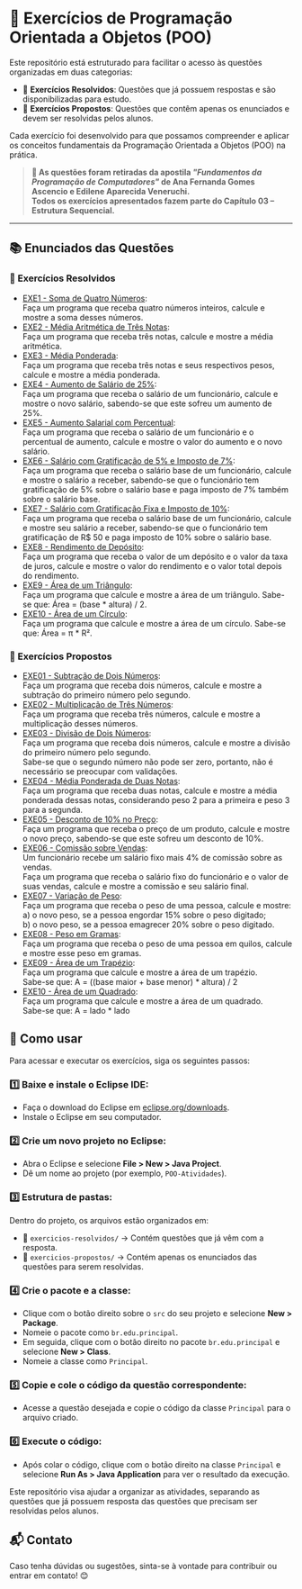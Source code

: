 # 📘 Exercícios de Programação Orientada a Objetos (POO)

Este repositório está estruturado para facilitar o acesso às questões organizadas em duas categorias:

- 📖 **Exercícios Resolvidos**: Questões que já possuem respostas e são disponibilizadas para estudo.
- 📝 **Exercícios Propostos**: Questões que contêm apenas os enunciados e devem ser resolvidas pelos alunos.

Cada exercício foi desenvolvido para que possamos compreender e aplicar os conceitos fundamentais da Programação Orientada a Objetos (POO) na prática.

> **📌 As questões foram retiradas da apostila _"Fundamentos da Programação de Computadores"_ de Ana Fernanda Gomes Ascencio e Edilene Aparecida Veneruchi.  
> Todos os exercícios apresentados fazem parte do Capítulo 03 – Estrutura Sequencial.**

---
## 📚 Enunciados das Questões

### 📖 Exercícios Resolvidos
- [EXE1 - Soma de Quatro Números](EXERCICIOS-RESOLVIDOS/Q1/src/br/edu/principal/Principal.java):  
  Faça um programa que receba quatro números inteiros, calcule e mostre a soma desses números.
- [EXE2 - Média Aritmética de Três Notas](EXERCICIOS-RESOLVIDOS/Q2/src/br/edu/principal/Principal.java):    
  Faça um programa que receba três notas, calcule e mostre a média aritmética.
- [EXE3 - Média Ponderada](EXERCICIOS-RESOLVIDOS/Q3/src/br/edu/principal/Principal.java):  
  Faça um programa que receba três notas e seus respectivos pesos, calcule e mostre a média ponderada.
- [EXE4 - Aumento de Salário de 25%](EXERCICIOS-RESOLVIDOS/Q4/src/br/edu/principal/Principal.java):  
  Faça um programa que receba o salário de um funcionário, calcule e mostre o novo salário, sabendo-se que este sofreu um aumento de 25%.
- [EXE5 - Aumento Salarial com Percentual](EXERCICIOS-RESOLVIDOS/Q5/src/br/edu/principal/Principal.java):  
  Faça um programa que receba o salário de um funcionário e o percentual de aumento, calcule e mostre o valor do aumento e o novo salário.
- [EXE6 - Salário com Gratificação de 5% e Imposto de 7%](EXERCICIOS-RESOLVIDOS/Q6/src/br/edu/principal/Principal.java):  
  Faça um programa que receba o salário base de um funcionário, calcule e mostre o salário a receber, sabendo-se que o funcionário tem gratificação de 5% sobre o salário base
  e paga imposto de 7% também sobre o salário base.
- [EXE7 - Salário com Gratificação Fixa e Imposto de 10%](EXERCICIOS-RESOLVIDOS/Q7/src/br/edu/principal/Principal.java):  
  Faça um programa que receba o salário base de um funcionário, calcule e mostre seu salário a receber, sabendo-se que o funcionário tem gratificação de R$ 50 e paga imposto de 10% sobre o salário base.
- [EXE8 - Rendimento de Depósito](EXERCICIOS-RESOLVIDOS/Q8/src/br/edu/principal/Principal.java):  
  Faça um programa que receba o valor de um depósito e o valor da taxa de juros, calcule e mostre o valor do rendimento e o valor total depois do rendimento.
- [EXE9 - Área de um Triângulo](EXERCICIOS-RESOLVIDOS/Q9/src/br/edu/principal/Principal.java):  
  Faça um programa que calcule e mostre a área de um triângulo. Sabe-se que: Área = (base * altura) / 2.
- [EXE10 - Área de um Círculo](EXERCICIOS-RESOLVIDOS/Q10/src/br/edu/principal/Principal.java):  
  Faça um programa que calcule e mostre a área de um círculo. Sabe-se que: Área = π * R².


### 📝 Exercícios Propostos

- [EXE01 - Subtração de Dois Números](Exercícios-Propostos/Q1/src/br/edu/principal/Principal.java):  
  Faça um programa que receba dois números, calcule e mostre a subtração do primeiro número pelo segundo.
- [EXE02 - Multiplicação de Três Números](Exercícios-Propostos/Q2/src/br/edu/principal/Principal.java):  
  Faça um programa que receba três números, calcule e mostre a multiplicação desses números.
- [EXE03 - Divisão de Dois Números](Exercícios-Propostos/Q3/src/br/edu/principal/Principal.java):  
  Faça um programa que receba dois números, calcule e mostre a divisão do primeiro número pelo segundo.  
  Sabe-se que o segundo número não pode ser zero, portanto, não é necessário se preocupar com validações.
- [EXE04 - Média Ponderada de Duas Notas](Exercícios-Propostos/Q4/src/br/edu/principal/Principal.java):  
  Faça um programa que receba duas notas, calcule e mostre a média ponderada dessas notas, considerando peso 2 para a primeira e peso 3 para a segunda.
- [EXE05 - Desconto de 10% no Preço](Exercícios-Propostos/Q5/src/br/edu/principal/Principal.java):  
  Faça um programa que receba o preço de um produto, calcule e mostre o novo preço, sabendo-se que este sofreu um desconto de 10%.
- [EXE06 - Comissão sobre Vendas](Exercícios-Propostos/Q6/src/br/edu/principal/Principal.java):  
  Um funcionário recebe um salário fixo mais 4% de comissão sobre as vendas.  
  Faça um programa que receba o salário fixo do funcionário e o valor de suas vendas, calcule e mostre a comissão e seu salário final.
- [EXE07 - Variação de Peso](Exercícios-Propostos/Q7/src/br/edu/principal/Principal.java):  
  Faça um programa que receba o peso de uma pessoa, calcule e mostre:  
  a) o novo peso, se a pessoa engordar 15% sobre o peso digitado;  
  b) o novo peso, se a pessoa emagrecer 20% sobre o peso digitado.
- [EXE08 - Peso em Gramas](Exercícios-Propostos/Q8/src/br/edu/principal/Principal.java):  
  Faça um programa que receba o peso de uma pessoa em quilos, calcule e mostre esse peso em gramas.
- [EXE09 - Área de um Trapézio](Exercícios-Propostos/Q9/src/br/edu/principal/Principal.java):  
  Faça um programa que calcule e mostre a área de um trapézio.  
  Sabe-se que: A = ((base maior + base menor) * altura) / 2
- [EXE10 - Área de um Quadrado](Exercícios-Propostos/Q10/src/br/edu/principal/Principal.java):  
  Faça um programa que calcule e mostre a área de um quadrado.  
  Sabe-se que: A = lado * lado

## 🚀 Como usar
Para acessar e executar os exercícios, siga os seguintes passos:

### 1️⃣ Baixe e instale o Eclipse IDE:
- Faça o download do Eclipse em [eclipse.org/downloads](https://www.eclipse.org/downloads/).
- Instale o Eclipse em seu computador.

### 2️⃣ Crie um novo projeto no Eclipse:
- Abra o Eclipse e selecione **File > New > Java Project**.
- Dê um nome ao projeto (por exemplo, `POO-Atividades`).

### 3️⃣ Estrutura de pastas:
Dentro do projeto, os arquivos estão organizados em:
- 📂 `exercicios-resolvidos/` → Contém questões que já vêm com a resposta.
- 📂 `exercicios-propostos/` → Contém apenas os enunciados das questões para serem resolvidas.

### 4️⃣ Crie o pacote e a classe:
- Clique com o botão direito sobre o `src` do seu projeto e selecione **New > Package**.
- Nomeie o pacote como `br.edu.principal`.
- Em seguida, clique com o botão direito no pacote `br.edu.principal` e selecione **New > Class**.
- Nomeie a classe como `Principal`.

### 5️⃣ Copie e cole o código da questão correspondente:
- Acesse a questão desejada e copie o código da classe `Principal` para o arquivo criado.

### 6️⃣ Execute o código:
- Após colar o código, clique com o botão direito na classe `Principal` e selecione **Run As > Java Application** para ver o resultado da execução.

Este repositório visa ajudar a organizar as atividades, separando as questões que já possuem resposta das questões que precisam ser resolvidas pelos alunos.

## 📬 Contato
Caso tenha dúvidas ou sugestões, sinta-se à vontade para contribuir ou entrar em contato! 😊

